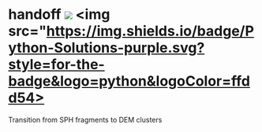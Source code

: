 # handoff <img src="https://img.shields.io/badge/Version-1.4-brightgreen"> <img src="https://img.shields.io/badge/Python-Solutions-purple.svg?style=for-the-badge&logo=python&logoColor=ffdd54>
 Transition from SPH fragments to DEM clusters

